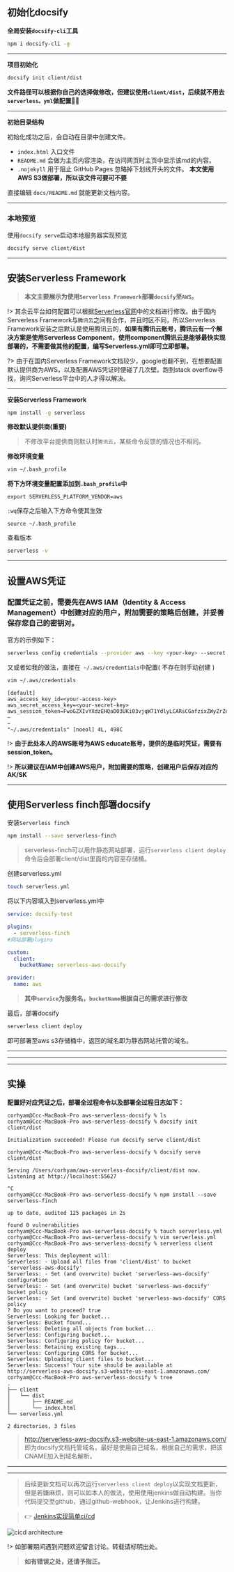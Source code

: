 ## 初始化docsify

**全局安装`docsify-cli`工具**

```bash
npm i docsify-cli -g
```

---



**项目初始化**

```bash
docsify init client/dist
```

**文件路径可以根据你自己的选择做修改，但建议使用`client/dist`，后续就不用去`serverless。yml`做配置**

---

**初始目录结构**

初始化成功之后，会自动在目录中创建文件。

- `index.html` 入口文件
- `README.md` 会做为主页内容渲染，在访问网页时主页中显示该md的内容。
- `.nojekyll` 用于阻止 GitHub Pages 忽略掉下划线开头的文件。 **本文使用AWS S3做部署，所以该文件可要可不要**

直接编辑 `docs/README.md` 就能更新文档内容。

---



### 本地预览

使用`docsify serve`启动本地服务器实现预览

```bash
docsify serve client/dist
```

---



## 安装Serverless Framework

> **本文主要展示为使用`Serverless Framework`部署`docsify`至`AWS`。**

!> 其余云平台如何配置可以根据[Serverless官网](https://www.serverless.com/)中的文档进行修改。由于国内Serverless Framework与`腾讯云`之间有合作，并且时区不同，所以Serverless Framework安装之后默认是使用腾讯云的，**如果有腾讯云账号，腾讯云有一个解决方案是使用Serverless Component，使用component腾讯云是能够最快实现部署的，不需要做其他的配置，编写Serverless.yml即可立即部署。**

?> 由于在国内Serverless Framework文档较少，google也翻不到，在想要配置默认提供商为AWS，以及配置AWS凭证时便碰了几次壁。跑到stack overflow寻找，询问Serverless平台中的人才得以解决。

---



**安装Serverless Framework**

```bash
npm install -g serverless
```

**修改默认提供商(重要)**

> 不修改平台提供商则默认时`腾讯云`，某些命令反馈的情况也不相同。

 **修改环境变量**

```bash
vim ~/.bash_profile
```

**将下方环境变量配置添加到`.bash_profile`中**

```shell
export SERVERLESS_PLATFORM_VENDOR=aws
```

`:wq`保存之后输入下方命令使其生效

```shell
source ~/.bash_profile
```

查看版本

```bash
serverless -v
```

---



## 设置AWS凭证

### 配置凭证之前，需要先在AWS IAM（Identity & Access Management）中创建对应的用户，附加需要的策略后创建，并妥善保存您自己的密钥对。

官方的示例如下：

```bash
serverless config credentials --provider aws --key <your-key> --secret <your-secret-key>
```

又或者如我的做法，直接在` ~/.aws/credentials`中配置( 不存在则手动创建 )

```bash
vim ~/.aws/credentials
```

```
[default]
aws_access_key_id=<your-access-key>
aws_secret_access_key=<your-secret-key>
aws_session_token=FwoGZXIvYXdzEHQaDO3UKi03vjqW71YdlyLCARsCGafzixZWyZrZe/FmwC/SnHT0JlRr5UvLJGqltsP15zjT5wxNlN49TKabfhsBBp5GzseGH+G64r9+t**********
~                                                                               
~                                                                                                                                                                                                                                           
"~/.aws/credentials" [noeol] 4L, 498C
```

!> **由于此处本人的AWS账号为AWS educate账号，提供的是临时凭证，需要有session_token。**

!> **所以建议在IAM中创建AWS用户，附加需要的策略，创建用户后保存对应的AK/SK**



---

## 使用Serverless finch部署docsify

安装`Serverless finch`

```bash
npm install --save serverless-finch
```

> serverless-finch可以用作静态网站部署，运行`serverless client deploy`命令后会部署client/dist里面的内容至存储桶。

创建serverless.yml

```bash
touch serverless.yml
```

将以下内容填入到serverless.yml中

```yaml
service: docsify-test

plugins:
  - serverless-finch
#网站部署plugins

custom:
  client:
    bucketName: serverless-aws-docsify

provider:
  name: aws
```

> **其中`service`为服务名，`bucketName`根据自己的需求进行修改**

最后，部署docsify

```bash
serverless client deploy
```

即可部署至aws s3存储桶中，返回的域名即为静态网站托管的域名。

---

---

---



## 实操

**配置好对应凭证之后，部署全过程命令以及部署全过程日志如下：**

```shell
corhyam@Ccc-MacBook-Pro aws-serverless-docsify % ls
corhyam@Ccc-MacBook-Pro aws-serverless-docsify % docsify init client/dist

Initialization succeeded! Please run docsify serve client/dist

corhyam@Ccc-MacBook-Pro aws-serverless-docsify % docsify serve client/dist

Serving /Users/corhyam/aws-serverless-docsify/client/dist now.
Listening at http://localhost:55627

^C
corhyam@Ccc-MacBook-Pro aws-serverless-docsify % npm install --save serverless-finch

up to date, audited 125 packages in 2s

found 0 vulnerabilities
corhyam@Ccc-MacBook-Pro aws-serverless-docsify % touch serverless.yml
corhyam@Ccc-MacBook-Pro aws-serverless-docsify % vim serverless.yml
corhyam@Ccc-MacBook-Pro aws-serverless-docsify % serverless client deploy
Serverless: This deployment will:
Serverless: - Upload all files from 'client/dist' to bucket 'serverless-aws-docsify'
Serverless: - Set (and overwrite) bucket 'serverless-aws-docsify' configuration
Serverless: - Set (and overwrite) bucket 'serverless-aws-docsify' bucket policy
Serverless: - Set (and overwrite) bucket 'serverless-aws-docsify' CORS policy
? Do you want to proceed? true
Serverless: Looking for bucket...
Serverless: Bucket found...
Serverless: Deleting all objects from bucket...
Serverless: Configuring bucket...
Serverless: Configuring policy for bucket...
Serverless: Retaining existing tags...
Serverless: Configuring CORS for bucket...
Serverless: Uploading client files to bucket...
Serverless: Success! Your site should be available at http://serverless-aws-docsify.s3-website-us-east-1.amazonaws.com/
corhyam@Ccc-MacBook-Pro aws-serverless-docsify % tree
.
├── client
│   └── dist
│       ├── README.md
│       └── index.html
└── serverless.yml

2 directories, 3 files

```

>http://serverless-aws-docsify.s3-website-us-east-1.amazonaws.com/ 即为docsify文档托管域名，最好是使用自己域名，根据自己的需求，把该CNAME加入到域名解析。

---

---



> 后续更新文档可以再次运行`serverless client deploy`以实现文档更新，但是若嫌麻烦，则可以如本人的做法，使用使用jenkins做自动构建。当你代码提交至github，通过github-webhook，让Jenkins进行构建。

> :point_right:  ​[Jenkins实现简单ci/cd](jenkins-cicd.md)

![cicd architecture](_images/cicd-architeture.png)

!> 如部署期间遇到问题欢迎留言讨论。转载请标明出处。

> **如有错误之处，还请予指正。**

